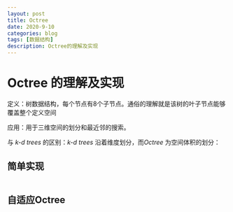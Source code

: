 ```yaml
---
layout: post
title: Octree
date: 2020-9-10
categories: blog
tags: [数据结构]
description: Octree的理解及实现 
---
```



# Octree 的理解及实现

定义：树数据结构，每个节点有8个子节点。通俗的理解就是该树的叶子节点能够覆盖整个定义空间

应用：用于三维空间的划分和最近邻的搜索。



与 *k-d trees* 的区别：*k-d trees*  沿着维度划分，而*Octree* 为空间体积的划分：



## 简单实现

```c++

```



## 自适应Octree




